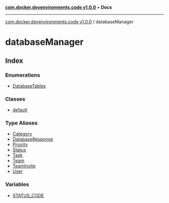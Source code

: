 [**com.docker.devenvironments.code v1.0.0**](../README.md) • **Docs**

***

[com.docker.devenvironments.code v1.0.0](../README.md) / databaseManager

# databaseManager

## Index

### Enumerations

- [DatabaseTables](enumerations/DatabaseTables.md)

### Classes

- [default](classes/default.md)

### Type Aliases

- [Category](type-aliases/Category.md)
- [DatabaseResponse](type-aliases/DatabaseResponse.md)
- [Priority](type-aliases/Priority.md)
- [Status](type-aliases/Status.md)
- [Task](type-aliases/Task.md)
- [Team](type-aliases/Team.md)
- [TeamInvite](type-aliases/TeamInvite.md)
- [User](type-aliases/User.md)

### Variables

- [STATUS\_CODE](variables/STATUS_CODE.md)
